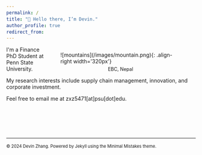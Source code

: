 ```yaml
---
permalink: /
title: "👋 Hello there, I’m Devin."
author_profile: true
redirect_from: 
---
```


<figure style="float: right; width: 320px;">
  ![mountains](/images/mountain.png){: .align-right width='320px'}
  <figcaption style="text-align: center; font-size: 0.9em; margin-top: 5px;">EBC, Nepal</figcaption>
</figure>

I'm a Finance PhD Student at Penn State University. 

My research interests include supply chain management, innovation, and corporate investment. 

Feel free to email me at zxz5471[at]psu[dot]edu.


<br><br><br><br>



------
<p style="font-size: 0.8em; text-decoration: none; color: inherit;">
  © 2024 Devin Zhang. Powered by <a href="https://jekyllrb.com/" style="text-decoration: none; color: inherit;">Jekyll</a> using the <a href="https://mmistakes.github.io/minimal-mistakes/docs/configuration/" style="text-decoration: none; color: inherit;">Minimal Mistakes theme</a>.
</p>
